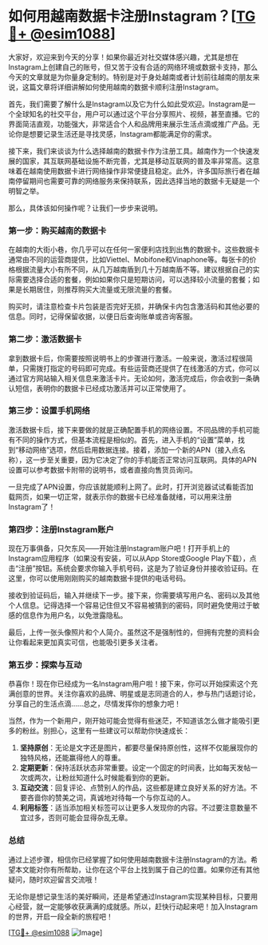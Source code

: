 # 如何用越南数据卡注册Instagram？[[TG💪+ @esim1088](https://t.me/s/esim1088)]

大家好，欢迎来到今天的分享！如果你最近对社交媒体感兴趣，尤其是想在Instagram上创建自己的账号，但又苦于没有合适的网络环境或数据卡支持，那么今天的文章就是为你量身定制的。特别是对于身处越南或者计划前往越南的朋友来说，这篇文章将详细讲解如何使用越南的数据卡顺利注册Instagram。

首先，我们需要了解什么是Instagram以及它为什么如此受欢迎。Instagram是一个全球知名的社交平台，用户可以通过这个平台分享照片、视频，甚至直播。它的界面简洁直观，功能强大，非常适合个人和品牌用来展示生活点滴或推广产品。无论你是想要记录生活还是寻找灵感，Instagram都能满足你的需求。

接下来，我们来谈谈为什么选择越南的数据卡作为注册工具。越南作为一个快速发展的国家，其互联网基础设施不断完善，尤其是移动互联网的普及率非常高。这意味着在越南使用数据卡进行网络操作非常便捷且稳定。此外，许多国际旅行者在越南停留期间也需要可靠的网络服务来保持联系，因此选择当地的数据卡无疑是一个明智之举。

那么，具体该如何操作呢？让我们一步步来说明。

### 第一步：购买越南的数据卡

在越南的大街小巷，你几乎可以在任何一家便利店找到出售的数据卡。这些数据卡通常由不同的运营商提供，比如Viettel、Mobifone和Vinaphone等。每张卡的价格根据流量大小有所不同，从几万越南盾到几十万越南盾不等。建议根据自己的实际需要选择合适的套餐，例如如果你只是短期访问，可以选择较小流量的套餐；如果是长期居住，则推荐购买大流量或无限流量的套餐。

购买时，请注意检查卡片包装是否完好无损，并确保卡内包含激活码和其他必要的信息。同时，记得保留收据，以便日后查询账单或咨询客服。

### 第二步：激活数据卡

拿到数据卡后，你需要按照说明书上的步骤进行激活。一般来说，激活过程很简单，只需拨打指定的号码即可完成。有些运营商还提供了在线激活的方式，你可以通过官方网站输入相关信息来激活卡片。无论如何，激活完成后，你会收到一条确认短信，表明你的数据卡已经成功激活并可以正常使用了。

### 第三步：设置手机网络

激活数据卡后，接下来要做的就是正确配置手机的网络设置。不同品牌的手机可能有不同的操作方式，但基本流程是相似的。首先，进入手机的“设置”菜单，找到“移动网络”选项，然后启用数据连接。接着，添加一个新的APN（接入点名称），这一步至关重要，因为它决定了你的手机能否正常访问互联网。具体的APN设置可以参考数据卡附带的说明书，或者直接向售货员询问。

一旦完成了APN设置，你应该就能顺利上网了。此时，打开浏览器试试看能否加载网页，如果一切正常，就表示你的数据卡已经准备就绪，可以用来注册Instagram了！

### 第四步：注册Instagram账户

现在万事俱备，只欠东风——开始注册Instagram账户吧！打开手机上的Instagram应用程序（如果没有安装，可以从App Store或Google Play下载），点击“注册”按钮。系统会要求你输入手机号码，这是为了验证身份并接收验证码。在这里，你可以使用刚刚购买的越南数据卡提供的电话号码。

接收到验证码后，输入并继续下一步。接下来，你需要填写用户名、密码以及其他个人信息。记得选择一个容易记住但又不容易被猜到的密码，同时避免使用过于敏感的信息作为用户名，以免泄露隐私。

最后，上传一张头像照片和个人简介。虽然这不是强制性的，但拥有完整的资料会让你看起来更加真实可信，也能吸引更多关注者。

### 第五步：探索与互动

恭喜你！现在你已经成为一名Instagram用户啦！接下来，你可以开始探索这个充满创意的世界。关注你喜欢的品牌、明星或是志同道合的人，参与热门话题讨论，分享自己的生活点滴……总之，尽情发挥你的想象力吧！

当然，作为一个新用户，刚开始可能会觉得有些迷茫，不知道该怎么做才能吸引更多的粉丝。别担心，这里有一些建议可以帮助你快速成长：

1. **坚持原创**：无论是文字还是图片，都要尽量保持原创性，这样不仅能展现你的独特风格，还能赢得他人的尊重。
2. **定期更新**：保持活跃状态非常重要。设定一个固定的时间表，比如每天发帖一次或两次，让粉丝知道什么时候能看到你的更新。
3. **互动交流**：回复评论、点赞别人的作品，这些都是建立良好关系的好方法。不要吝啬你的赞美之词，真诚地对待每一个与你互动的人。
4. **利用标签**：适当添加相关标签可以让更多人发现你的内容。不过要注意数量不宜过多，否则可能会显得杂乱无章。

### 总结

通过上述步骤，相信你已经掌握了如何使用越南数据卡注册Instagram的方法。希望本文能对你有所帮助，让你在这个平台上找到属于自己的位置。如果你还有其他疑问，随时欢迎留言交流哦！

无论你是想记录生活的美好瞬间，还是希望通过Instagram实现某种目标，只要用心经营，就一定能够收获满满的成就感。所以，赶快行动起来吧！加入Instagram的世界，开启一段全新的旅程吧！

[[TG💪+ @esim1088](https://t.me/s/esim1088) ![Image](https://i.postimg.cc/4NQfJmqS/Snipaste-2025-05-13-00-14-12.png)]